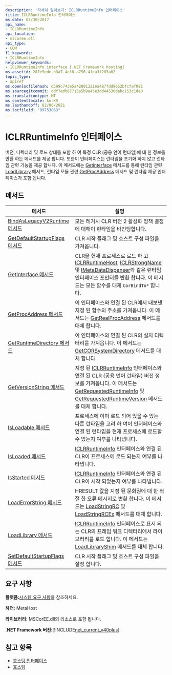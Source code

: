 ```yaml
---
description: '자세히 알아보기: ICLRRuntimeInfo 인터페이스'
title: ICLRRuntimeInfo 인터페이스
ms.date: 03/30/2017
api_name:
- ICLRRuntimeInfo
api_location:
- mscoree.dll
api_type:
- COM
f1_keywords:
- ICLRRuntimeInfo
helpviewer_keywords:
- ICLRRuntimeInfo interface [.NET Framework hosting]
ms.assetid: 287e5ede-b3a7-4ef8-a756-4fca3f285a82
topic_type:
- apiref
ms.openlocfilehash: d599c743e5a42801321ea487fdd9e52bfcfaf081
ms.sourcegitcommit: ddf7edb67715a5b9a45e3dd44536dabc153c1de0
ms.translationtype: MT
ms.contentlocale: ko-KR
ms.lasthandoff: 02/06/2021
ms.locfileid: "99753863"
---
```

# <a name="iclrruntimeinfo-interface"></a>ICLRRuntimeInfo 인터페이스

버전, 디렉터리 및 로드 상태를 포함 하 여 특정 CLR (공용 언어 런타임)에 대 한 정보를 반환 하는 메서드를 제공 합니다. 또한이 인터페이스는 런타임을 초기화 하지 않고 런타임 관련 기능을 제공 합니다. 이 메서드에는 [Getinterface](iclrruntimeinfo-getinterface-method.md) 메서드를 통해 런타임 관련 [LoadLibrary](iclrruntimeinfo-loadlibrary-method.md) 메서드, 런타임 모듈 관련 [GetProcAddress](iclrruntimeinfo-getprocaddress-method.md) 메서드 및 런타임 제공 인터페이스가 포함 됩니다.  
  
## <a name="methods"></a>메서드  
  
|메서드|설명|  
|------------|-----------------|  
|[BindAsLegacyV2Runtime 메서드](iclrruntimeinfo-bindaslegacyv2runtime-method.md)|모든 레거시 CLR 버전 2 활성화 정책 결정에 대해이 런타임을 바인딩합니다.|  
|[GetDefaultStartupFlags 메서드](iclrruntimeinfo-getdefaultstartupflags-method.md)|CLR 시작 플래그 및 호스트 구성 파일을 가져옵니다.|  
|[GetInterface 메서드](iclrruntimeinfo-getinterface-method.md)|CLR을 현재 프로세스로 로드 하 고 [ICLRRuntimeHost](iclrruntimehost-interface.md), [ICLRStrongName](iclrstrongname-interface.md) 및 [IMetaDataDispenser](../metadata/imetadatadispenser-interface.md)와 같은 런타임 인터페이스 포인터를 반환 합니다. 이 메서드는 모든 함수를 대체 `CorBindTo*` 합니다.|  
|[GetProcAddress 메서드](iclrruntimeinfo-getprocaddress-method.md)|이 인터페이스와 연결 된 CLR에서 내보낸 지정 된 함수의 주소를 가져옵니다. 이 메서드는 [GetRealProcAddress](getrealprocaddress-function.md) 메서드를 대체 합니다.|  
|[GetRuntimeDirectory 메서드](iclrruntimeinfo-getruntimedirectory-method.md)|이 인터페이스와 연결 된 CLR의 설치 디렉터리를 가져옵니다. 이 메서드는 [GetCORSystemDirectory](getcorsystemdirectory-function.md) 메서드를 대체 합니다.|  
|[GetVersionString 메서드](iclrruntimeinfo-getversionstring-method.md)|지정 된 [ICLRRuntimeInfo](iclrruntimeinfo-interface.md) 인터페이스와 연결 된 CLR (공용 언어 런타임) 버전 정보를 가져옵니다. 이 메서드는 [GetRequestedRuntimeInfo](getrequestedruntimeinfo-function.md) 및 [GetRequestedRuntimeVersion](getrequestedruntimeversion-function.md) 메서드를 대체 합니다.|  
|[IsLoadable 메서드](iclrruntimeinfo-isloadable-method.md)|프로세스에 이미 로드 되어 있을 수 있는 다른 런타임을 고려 하 여이 인터페이스와 연결 된 런타임을 현재 프로세스에 로드할 수 있는지 여부를 나타냅니다.|  
|[IsLoaded 메서드](iclrruntimeinfo-isloaded-method.md)|[ICLRRuntimeInfo](iclrruntimeinfo-interface.md) 인터페이스와 연결 된 CLR이 프로세스에 로드 되는지 여부를 나타냅니다.|  
|[IsStarted 메서드](iclrruntimeinfo-isstarted-method.md)|[ICLRRuntimeInfo](iclrruntimeinfo-interface.md) 인터페이스와 연결 된 CLR이 시작 되었는지 여부를 나타냅니다.|  
|[LoadErrorString 메서드](iclrruntimeinfo-loaderrorstring-method.md)|HRESULT 값을 지정 된 문화권에 대 한 적절 한 오류 메시지로 변환 합니다. 이 메서드는 [LoadStringRC](loadstringrc-function.md) 및 [LoadStringRCEx](loadstringrcex-function.md) 메서드를 대체 합니다.|  
|[LoadLibrary 메서드](iclrruntimeinfo-loadlibrary-method.md)|[ICLRRuntimeInfo](iclrruntimeinfo-interface.md) 인터페이스로 표시 되는 CLR의 프레임 워크 디렉터리에서 라이브러리를 로드 합니다. 이 메서드는 [LoadLibraryShim](loadlibraryshim-function.md) 메서드를 대체 합니다.|  
|[SetDefaultStartupFlags 메서드](iclrruntimeinfo-setdefaultstartupflags-method.md)|CLR 시작 플래그 및 호스트 구성 파일을 설정 합니다.|  
  
## <a name="requirements"></a>요구 사항  

 **플랫폼:**[시스템 요구 사항](../../get-started/system-requirements.md)을 참조하세요.  
  
 **헤더:** MetaHost  
  
 **라이브러리:** MSCorEE.dll의 리소스로 포함 됩니다.  
  
 **.NET Framework 버전:**[!INCLUDE[net_current_v40plus](../../../../includes/net-current-v40plus-md.md)]  
  
## <a name="see-also"></a>참고 항목

- [호스팅 인터페이스](hosting-interfaces.md)
- [호스팅](index.md)
